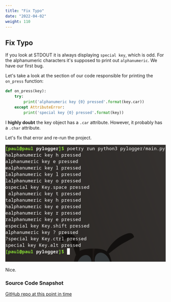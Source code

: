```yaml
---
title: "Fix Typo"
date: "2022-04-02"
weight: 110
---
```


## Fix Typo

If you look at STDOUT it is always displaying `special key`, which is odd. For the alphanumeric characters it's supposed to print out `alphanumeric`. We have our first bug.

Let's take a look at the section of our code responsible for printing the `on_press` function:

```python
def on_press(key):
    try:
        print('alphanumeric key {0} pressed'.format(key.car))
    except AttributeError:
        print('special key {0} pressed'.format(key))
```

I **highly doubt** the key object has a `.car` attribute. However, it probably has a `.char` attribute.

Let's fix that error and re-run the project.

![Run after fixing typo](pictures/fix-typo.png)

Nice.

### Source Code Snapshot

[GitHub repo at this point in time](https://github.com/pdmxdd/pylogger/tree/77e1eaa42e0b8b2374b539edd391cde4542edd01https://github.com/pdmxdd/pylogger/blob/77e1eaa42e0b8b2374b539edd391cde4542edd01/pylogger/main.py)